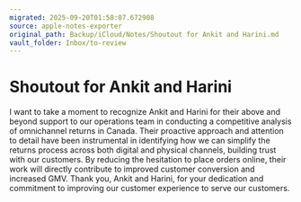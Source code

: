 ```yaml
---
migrated: 2025-09-20T01:58:07.672908
source: apple-notes-exporter
original_path: Backup/iCloud/Notes/Shoutout for Ankit and Harini.md
vault_folder: Inbox/to-review
---
```

# Shoutout for Ankit and Harini

I want to take a moment to recognize Ankit and Harini for their above and beyond support to our operations team in conducting a competitive analysis of omnichannel returns in Canada. Their proactive approach and attention to detail have been instrumental in identifying how we can simplify the returns process across both digital and physical channels, building trust with our customers. By reducing the hesitation to place orders online, their work will directly contribute to improved customer conversion and increased GMV. Thank you, Ankit and Harini, for your dedication and commitment to improving our customer experience to serve our customers.
